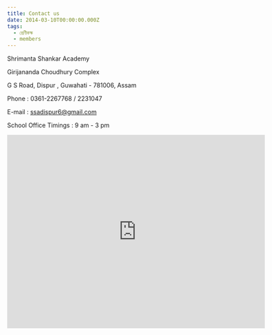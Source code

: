 ```yaml
---
title: Contact us
date: 2014-03-10T00:00:00.000Z
tags:
  - শ্রেণীকক্ষ
  - members
---
```

Shrimanta Shankar Academy

Girijananda Choudhury Complex

G S Road, Dispur, Guwahati - 781006, Assam

Phone  : 0361-2267768 / 2231047

E-mail  : ssadispur6@gmail.com

School Office Timings : 9 am - 3 pm

<iframe src="https://www.google.com/maps/embed?pb=!1m14!1m8!1m3!1d7163.264380686018!2d91.79365400000002!3d26.143533!3m2!1i1024!2i768!4f13.1!3m3!1m2!1s0x0%3A0x1b38cb55eaadcc5c!2sShrimanta+Shankar+Academy+Senior+Secondary+School!5e0!3m2!1sen!2sin!4v1553849856928!5m2!1sen!2sin" width="600" height="450" frameborder="0" style="border:0" allowfullscreen></iframe>
